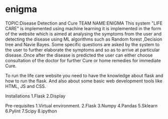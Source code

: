 # enigma
TOPIC:Disease Detection and Cure
TEAM NAME:ENIGMA
This system "LIFE CARE" is implemented using machine learning it is implemented in the form of the website which is aimed at analysing the symptoms from the user and detecting the disease using ML algorithms such as Random forest ,Decision tree and Navie Bayes.
Some specific questions are asked by the system to the user to further elaborate  the symptoms and so as to arrive at particular disease..Once after the disease is predicted the user can either choose consultation of the doctor for further Cure or home remedies for immediate Cure.

To run the life care website you need to have the knowledge about flask and how to run the flask.
And also about some basic web development tools like HTML, JS and CSS.

Installations 
1.Flask
2.Display

Pre-requisites
1.Virtual environment.
2.Flask
3.Numpy 
4.Pandas
5.Sklearn
6.Pylint
7.Scipy
8.ipython

